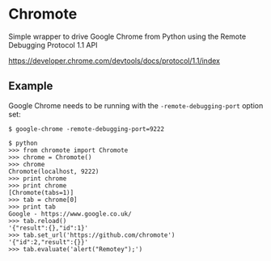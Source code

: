 # Chromote

Simple wrapper to drive Google Chrome from Python using the Remote Debugging Protocol 1.1 API

https://developer.chrome.com/devtools/docs/protocol/1.1/index

## Example

Google Chrome needs to be running with the `-remote-debugging-port` option set:

    $ google-chrome -remote-debugging-port=9222

    $ python
    >>> from chromote import Chromote
    >>> chrome = Chromote()
    >>> chrome
    Chromote(localhost, 9222)
    >>> print chrome
    >>> print chrome
    [Chromote(tabs=1)]
    >>> tab = chrome[0]
    >>> print tab
    Google - https://www.google.co.uk/
    >>> tab.reload()
    '{"result":{},"id":1}'
    >>> tab.set_url('https://github.com/chromote')
    '{"id":2,"result":{}}'
    >>> tab.evaluate('alert("Remotey");')
